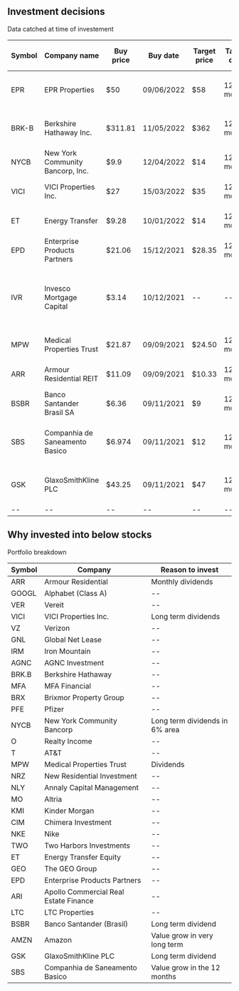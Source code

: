 ## Investment decisions

Data catched at time of investement

|Symbol|Company name|Buy price|Buy date|Target price|Target date|P/E ratio|Annualized dividend|Dividend yield|Dividend pay|Current price|Current dividend yield|Source|Why?|
|--|--|--|--|--|--|--|--|--|--|--|--|--|--|
|EPR|EPR Properties|$50|09/06/2022|$58|12 months|30|$3.30|6.6%|M|$45|--|[The Motley Fool](https://www.fool.com/investing/stock-market/types-of-stocks/dividend-stocks/monthly-dividend-stocks/)|Long term monthly dividends|
|BRK-B|Berkshire Hathaway Inc.|$311.81|11/05/2022|$362|12 months|8.42|--|--|--|--|--|[The Motley Fool](https://www.fool.com/quote/nyse/brk.b/)|Long term value grow|
|NYCB|New York Community Bancorp, Inc.|$9.9|12/04/2022|$14|12 months|8.35|$0.68|6.8%|Q|--|--|[The Motley Fool](https://www.fool.com/investing/2022/02/14/want-1000-in-annual-dividend-income-invest-25000-i/)|Long term dividends|
|VICI|VICI Properties Inc.|$27|15/03/2022|$35|12 months|15|$1.44|5.3%|Q|--|--|--|Long term dividends|
|ET|Energy Transfer|$9.28|10/01/2022|$14|12 months|5.8|$0.61|6.1%|Q|--|--|[Link](https://www.evernote.com/shard/s2/client/snv?noteGuid=e9c96e7f-171d-4f4f-b313-6aec4e666760&noteKey=8e7953ddfe0c8b260b1b78478d009fc1&sn=https%3A%2F%2Fwww.evernote.com%2Fshard%2Fs2%2Fsh%2Fe9c96e7f-171d-4f4f-b313-6aec4e666760%2F8e7953ddfe0c8b260b1b78478d009fc1&title=Seeking%2Bat%2BLeast%2B6%2525%2BDividend%2BYield%253F%2BMorgan%2BStanley%2BSuggests%2B2%2BDividend%2BStocks%2Bto%2BBuy%2B%257C%2BNasdaq)|Long term dividends|
|EPD|Enterprise Products Partners|$21.06|15/12/2021|$28.35|12 months|11.69|$1.80|8.5%|Q|--|--|--|Long term dividends|
|IVR|Invesco Mortgage Capital|$3.14|10/12/2021|--|--|8.38|$0.36|11.46%|Q|--|--|--|Long term dividends and value increase in 3 years|
|MPW|Medical Properties Trust|$21.87|09/09/2021|$24.50|12 months|22.49|$1.12|5.17%|Q|--|--|[Link](https://www.nasdaq.com/market-activity/stocks/mpw/dividend-history)|Long term dividends|
|ARR|Armour Residential REIT|$11.09|09/09/2021|$10.33|12 months|6.11|$1.2|11.66%|M|--|--|[Link](https://www.nasdaq.com/market-activity/stocks/arr/dividend-history)|Long term dividends|
|BSBR|Banco Santander Brasil SA|$6.36|09/11/2021|$9|12 months|14.98|$0.58|9.11%|Q|--|--|[Link](https://www.fool.com/quote/nyse/bsbr/?ftm_campaign=site_search&ftm_veh=free_search&ftm_mes=&ftm_derby=bsbr&ftm_heat=referrer)|Dividend yield|
|SBS|Companhia de Saneamento Basico|$6.974|09/11/2021|$12|12 months|9.81|$0.06|0.93%|Y|--|--|[Link](https://www.fool.com/quote/nyse/sbs/?ftm_campaign=site_search&ftm_veh=free_search&ftm_mes=&ftm_derby=sbs&ftm_heat=referrer)|Value grow in the next 12 months|
|GSK|GlaxoSmithKline PLC|$43.25|09/11/2021|$47|12 months|18.11|$2.064|4.76%|Q|--|--|[Link](https://www.fool.com/quote/nyse/gsk/?ftm_campaign=site_search&ftm_veh=free_search&ftm_mes=&ftm_derby=gsk&ftm_heat=referrer)|Dividend grow for very long time|
|--|--|--|--|--|--|--|--|--|--|--|--|--|--|

## Why invested into below stocks

Portfolio breakdown

| Symbol | Company |Reason to invest|
|--|--|--|
| ARR | Armour Residential |Monthly dividends|
| GOOGL | Alphabet (Class A) |--|
| VER | Vereit |--|
| VICI | VICI Properties Inc. | Long term dividends |
| VZ| Verizon |--|
| GNL | Global Net Lease |--|
| IRM | Iron Mountain |--|
| AGNC | AGNC Investment |--|
| BRK.B | Berkshire Hathaway |--|
| MFA | MFA Financial |--|
| BRX | Brixmor Property Group |--|
| PFE | Pfizer |--|
| NYCB | New York Community Bancorp |Long term dividends in 6% area|
| O | Realty Income |--|
| T | AT&T |--|
| MPW | Medical Properties Trust |Dividends|
| NRZ | New Residential Investment |--|
| NLY | Annaly Capital Management |--|
| MO | Altria |--|
| KMI | Kinder Morgan |--|
| CIM | Chimera Investment |--|
| NKE | Nike |--|
| TWO | Two Harbors Investments |--|
| ET | Energy Transfer Equity |--|
| GEO | The GEO Group |--|
| EPD | Enterprise Products Partners |--|
| ARI | Apollo Commercial Real Estate Finance |--|
| LTC | LTC Properties |--|
| BSBR | Banco Santander (Brasil) |Long term dividend|
| AMZN | Amazon |Value grow in very long term|
| GSK | GlaxoSmithKline PLC |Long term dividend|
| SBS | Companhia de Saneamento Basico |Value grow in the 12 months|
